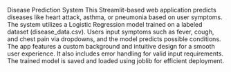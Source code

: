 
Disease Prediction System
This Streamlit-based web application predicts diseases like heart attack, asthma, or pneumonia based on user symptoms. The system utilizes a Logistic Regression model trained on a labeled dataset (disease_data.csv). Users input symptoms such as fever, cough, and chest pain via dropdowns, and the model predicts possible conditions. The app features a custom background and intuitive design for a smooth user experience. It also includes error handling for valid input requirements. The trained model is saved and loaded using joblib for efficient deployment.
